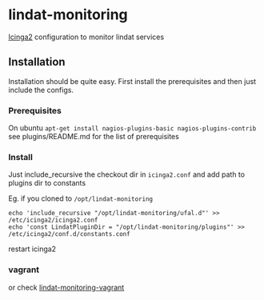 # lindat-monitoring
[Icinga2](https://www.icinga.org/icinga/icinga-2/) configuration to monitor lindat services

## Installation

Installation should be quite easy. First install the prerequisites and then just include the configs.


### Prerequisites
On ubuntu `apt-get install nagios-plugins-basic nagios-plugins-contrib`
see plugins/README.md for the list of prerequisites

### Install
Just include_recursive the checkout dir in `icinga2.conf` and add path to plugins dir to constants

Eg. if you cloned to `/opt/lindat-monitoring`

```
echo 'include_recursive "/opt/lindat-monitoring/ufal.d"' >> /etc/icinga2/icinga2.conf
echo 'const LindatPluginDir = "/opt/lindat-monitoring/plugins"' >> /etc/icinga2/conf.d/constants.conf
```

restart icinga2

### vagrant

or check [lindat-monitoring-vagrant](https://github.com/ufal/lindat-monitoring-vagrant)
